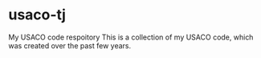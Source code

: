 # usaco-tj
My USACO code respoitory
This is a collection of my USACO code, which was created over the past few years.
